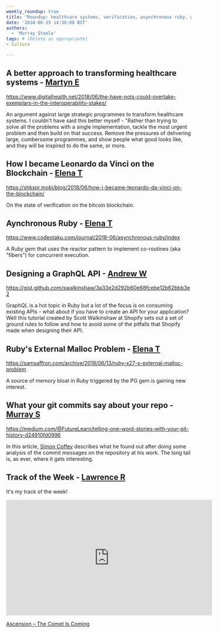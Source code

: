 ```yaml
---
weekly_roundup: true
title: "Roundup: healthcare systems, verification, asynchronous ruby, graphql, malloc problems, git commits"
date: '2018-06-15 14:30:00 BST'
authors:
  - 'Murray Steele'
tags: # (Delete as appropriate)
- Culture

---
```


## A better approach to transforming healthcare systems - [Martyn E](/people#martyn-evans)

https://www.digitalhealth.net/2018/06/the-have-nots-could-overtake-exemplars-in-the-interoperability-stakes/

An argument against large strategic programmes to transform healthcare systems.
I couldn't have said this better myself - "Rather than trying to solve all the
problems with a single implementation, tackle the most urgent problem and then
build on that success. Remove the pressures of delivering large, cumbersome
programmes, and show people what good looks like, and they will be inspired to
do the same, or more.

## How I became Leonardo da Vinci on the Blockchain - [Elena T](/people#elena-tanasoiu)

https://shkspr.mobi/blog/2018/06/how-i-became-leonardo-da-vinci-on-the-blockchain/

On the state of verification on the bitcoin blockchain.

## Aynchronous Ruby - [Elena T](/people#elena-tanasoiu)

https://www.codeotaku.com/journal/2018-06/asynchronous-ruby/index

A Ruby gem that uses the reactor pattern to implement co-routines
(aka "fibers") for concurrent execution.

## Designing a GraphQL API - [Andrew W](/people#andrew-white)

https://gist.github.com/swalkinshaw/3a33e2d292b60e68fcebe12b62bbb3e2

GraphQL is a hot topic in Ruby but a lot of the focus is on consuming existing
APIs - what about if you have to create an API for your application? Well this
tutorial created by Scott Walkinshaw at Shopify sets out a set of ground rules
to follow and how to avoid some of the pitfalls that Shopify made when designing
their API.

## Ruby's External Malloc Problem - [Elena T](/people#elena-tanasoiu)

https://samsaffron.com/archive/2018/06/13/ruby-x27-s-external-malloc-problem

A source of memory bloat in Ruby triggered by the PG gem is gaining new
interest.

## What your git commits say about your repo - [Murray S](/people#murray-steele)

https://medium.com/@FutureLearn/telling-one-word-stories-with-your-git-history-d24910fd0996

In this article, [Simon Coffey](https://twitter.com/urbanautomaton) describes
what he found out after doing some analysis of the commit messages on the
repository at his work.  The long tail is, as ever, where it gets interesting.

## Track of the Week - [Lawrence R](/people#lawrence-richards)

It's my track of the week!

<iframe width="560" height="315" src="https://www.youtube.com/embed/Srz6KfjRpcM" frameborder="0" allowfullscreen></iframe>

[Ascension – The Comet Is Coming](https://www.youtube.com/watch?v=Srz6KfjRpcM)

